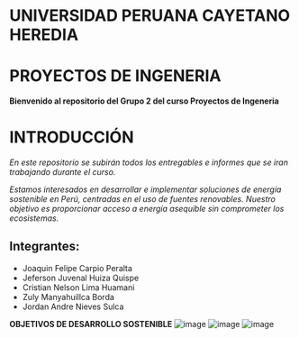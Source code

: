 # **UNIVERSIDAD PERUANA CAYETANO HEREDIA**
# **PROYECTOS DE INGENERIA**

**Bienvenido al repositorio del Grupo 2 del curso Proyectos de Ingeneria**
# **INTRODUCCIÓN**
*En este repositorio se subirán todos los entregables e informes que se iran trabajando durante el curso.*

*Estamos interesados en desarrollar e implementar soluciones de energía sostenible en Perú, centradas en el uso de fuentes renovables. Nuestro objetivo es proporcionar acceso a energía asequible sin comprometer los ecosistemas.*

## **Integrantes:**
- Joaquin Felipe Carpio Peralta
- Jeferson Juvenal Huiza Quispe
- Cristian Nelson Lima Huamani
- Zuly Manyahuillca Borda
- Jordan Andre Nieves Sulca 

**OBJETIVOS DE DESARROLLO SOSTENIBLE**
![image](https://github.com/user-attachments/assets/3b304b85-2da5-47e2-87ce-3e6d26720319)
![image](https://github.com/user-attachments/assets/7016e9fc-d279-4d60-9af2-0ef3065725cc)
![image](https://github.com/user-attachments/assets/10a33541-dd90-4dcd-bb3b-9cfca18fb9b0)


